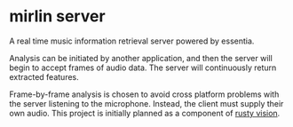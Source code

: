 # mirlin server

A real time music information retrieval server powered by essentia.

Analysis can be initiated by another application, and then the server will begin to accept frames of audio data. The server will continuously return extracted features.

Frame-by-frame analysis is chosen to avoid cross platform problems with the server listening to the microphone. Instead, the client must supply their own audio. This project is initially planned as a component of [rusty vision](https://github.com/julesyoungberg/rusty_vision).

